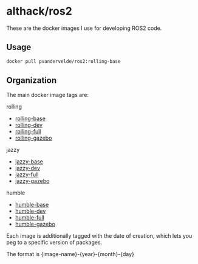# althack/ros2

These are the docker images I use for developing ROS2 code.

## Usage

```bash
docker pull pvandervelde/ros2:rolling-base
```

## Organization

The main docker image tags are:

rolling

* [rolling-base](https://github.com/athackst/dockerfiles/blob/main/ros2/rolling.Dockerfile)
* [rolling-dev](https://github.com/athackst/dockerfiles/blob/main/ros2/rolling.Dockerfile)
* [rolling-full](https://github.com/athackst/dockerfiles/blob/main/ros2/rolling.Dockerfile)
* [rolling-gazebo](https://github.com/athackst/dockerfiles/blob/main/ros2/rolling.Dockerfile)

jazzy

* [jazzy-base](https://github.com/athackst/dockerfiles/blob/main/ros2/jazzy.Dockerfile)
* [jazzy-dev](https://github.com/athackst/dockerfiles/blob/main/ros2/jazzy.Dockerfile)
* [jazzy-full](https://github.com/athackst/dockerfiles/blob/main/ros2/jazzy.Dockerfile)
* [jazzy-gazebo](https://github.com/athackst/dockerfiles/blob/main/ros2/jazzy.Dockerfile)

humble

* [humble-base](https://github.com/athackst/dockerfiles/blob/main/ros2/humble.Dockerfile)
* [humble-dev](https://github.com/athackst/dockerfiles/blob/main/ros2/humble.Dockerfile)
* [humble-full](https://github.com/athackst/dockerfiles/blob/main/ros2/humble.Dockerfile)
* [humble-gazebo](https://github.com/athackst/dockerfiles/blob/main/ros2/humble.Dockerfile)

Each image is additionally tagged with the date of creation, which lets you peg to a specific version of packages.

The format is {image-name}-{year}-{month}-{day}
